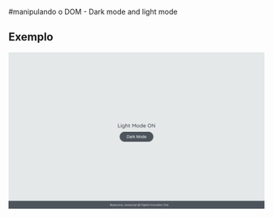 #manipulando o DOM - Dark mode and light mode

## Exemplo

![Dark Mode e Light Mode](./dark-mode-exercicio.gif)